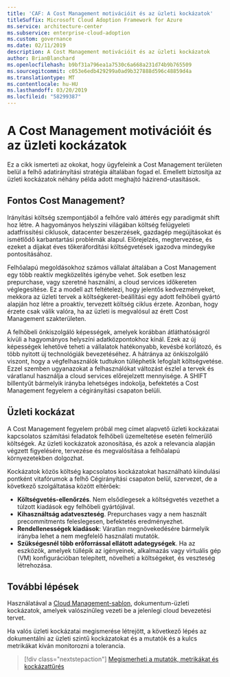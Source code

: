 ```yaml
---
title: 'CAF: A Cost Management motivációit és az üzleti kockázatok'
titleSuffix: Microsoft Cloud Adoption Framework for Azure
ms.service: architecture-center
ms.subservice: enterprise-cloud-adoption
ms.custom: governance
ms.date: 02/11/2019
description: A Cost Management motivációit és az üzleti kockázatok
author: BrianBlanchard
ms.openlocfilehash: b9bf31a796ea1a7530c6a668a231d74b9b765509
ms.sourcegitcommit: c053e6edb429299a0ad9b327888d596c48859d4a
ms.translationtype: MT
ms.contentlocale: hu-HU
ms.lasthandoff: 03/20/2019
ms.locfileid: "58299387"
---
```

# <a name="cost-management-motivations-and-business-risks"></a>A Cost Management motivációit és az üzleti kockázatok

Ez a cikk ismerteti az okokat, hogy ügyfeleink a Cost Management területen belül a felhő adatirányítási stratégia általában fogad el. Emellett biztosítja az üzleti kockázatok néhány példa adott meghajtó házirend-utasítások.

<!-- markdownlint-disable MD026 -->

## <a name="is-cost-management-relevant"></a>Fontos Cost Management?

Irányítási költség szempontjából a felhőre való áttérés egy paradigmát shift hoz létre. A hagyományos helyszíni világában költség felügyeleti adatfrissítési ciklusok, datacenter beszerzések, gazdagép megújításokat és ismétlődő karbantartási problémák alapul. Előrejelzés, megtervezése, és ezeket a díjakat éves tőkeráfordítási költségvetések igazodva mindegyike pontosításához.

Felhőalapú megoldásokhoz számos vállalat általában a Cost Management egy több reaktív megközelítés igénybe vehet. Sok esetben lesz prepurchase, vagy szeretné használni, a cloud services időkereten véglegesítése. Ez a modell azt feltételezi, hogy jelentős kedvezményeket, mekkora az üzleti tervek a költségkeret-beállítási egy adott felhőbeli gyártó alapján hoz létre a proaktív, tervezett költség ciklus érzete. Azonban, hogy érzete csak válik valóra, ha az üzleti is megvalósul az érett Cost Management szakterületen.

A felhőbeli önkiszolgáló képességek, amelyek korábban átláthatóságról kívüli a hagyományos helyszíni adatközpontokhoz kínál. Ezek az új képességek lehetővé teheti a vállalatok hatékonyabb, kevésbé korlátozó, és több nyitott új technológiák bevezetéséhez. A hátránya az önkiszolgáló viszont, hogy a végfelhasználók tudtukon túlléphetik lefoglalt költségvetése. Ezzel szemben ugyanazokat a felhasználókat változást észlel a tervek és váratlanul használja a cloud services előrejelzett mennyisége. A SHIFT billentyűt bármelyik irányba lehetséges indokolja, befektetés a Cost Management fegyelem a cégirányítási csapaton belüli.

## <a name="business-risk"></a>Üzleti kockázat

A Cost Management fegyelem próbál meg címet alapvető üzleti kockázatai kapcsolatos számítási feladatok felhőbeli üzemeltetése esetén felmerülő költségek. Az üzleti kockázatok azonosítása, és azok a relevancia alapján végzett figyelésére, tervezése és megvalósítása a felhőalapú környezetekben dolgozhat.

Kockázatok közös költség kapcsolatos kockázatokat használható kiindulási pontként vitafórumok a felhő Cégirányítási csapaton belül, szervezet, de a következő szolgáltatása között eltérőek:

- **Költségvetés-ellenőrzés**. Nem elsődlegesek a költségvetés vezethet a túlzott kiadások egy felhőbeli gyártójával.
- **Kihasználtság adatveszteség**. Prepurchases vagy a nem használt precommitments feleslegesen, befektetés eredményezhet.
- **Rendellenességek kiadások**: Váratlan megnövekedésére bármelyik irányba lehet a nem megfelelő használati mutatók.
- **Szükségesnél több erőforrással ellátott adategységek**. Ha az eszközök, amelyek túllépik az igényeinek, alkalmazás vagy virtuális gép (VM) konfigurációban telepített, növelheti a költségeket, és veszteség létrehozása.

## <a name="next-steps"></a>További lépések

Használatával a [Cloud Management-sablon](./template.md), dokumentum-üzleti kockázatok, amelyek valószínűleg vezeti be a jelenlegi cloud bevezetési tervet.

Ha valós üzleti kockázatai megismerése létrejött, a következő lépés az dokumentálni az üzleti szintű kockázatokat és a mutatók és a kulcs metrikákat kíván monitorozni a tolerancia.

> [!div class="nextstepaction"]
> [Megismerheti a mutatók, metrikákat és kockázattűrés](./metrics-tolerance.md)
